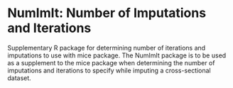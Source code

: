 # NumImIt: Number of Imputations and Iterations
 Supplementary R package for determining number of iterations and imputations to use with mice package.
  The NumImIt package is to be used as a supplement to the mice package when determining the number of imputations and iterations to specify while imputing a cross-sectional dataset.
